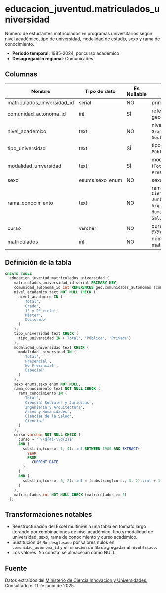 # educacion_juventud.matriculados_universidad

Número de estudiantes matriculados en programas universitarios según nivel académico, tipo de universidad, modalidad de estudio, sexo y rama de conocimiento.

- **Periodo temporal**: 1985-2024, por curso académico
- **Desagregación regional**: Comunidades

## Columnas

| Nombre | Tipo de dato | Es Nullable | Descripción |
| --- | --- | --- | --- |
| matriculados_universidad_id | serial | NO | primary key |
| comunidad_autonoma_id | int | SÍ | referencia a geo.comunidades_autonomas |
| nivel_academico | text | NO | nivel académico (`Total`, `Grado`, `1º y 2º ciclo`, `Máster`, `Doctorado`) |
| tipo_universidad | text | SÍ | tipo de universidad (`Total`, `Pública`, `Privada`) |
| modalidad_universidad | text | SÍ | modalidad universitaria (`Total`, `Presencial`, `No Presencial`, `Especial`) |
| sexo | enums.sexo_enum | NO | sexo |
| rama_conocimiento | text | NO | rama de conocimiento (`Total`, `Ciencias Sociales y Jurídicas`, `Ingeniería y Arquitectura`, `Artes y Humanidades`, `Ciencias de la Salud`, `Ciencias`) |
| curso | varchar | NO | curso académico en formato `yyyy-yy` |
| matriculados | int | NO | número de estudiantes matriculados |

## Definición de la tabla

```sql
CREATE TABLE
  educacion_juventud.matriculados_universidad (
    matriculados_universidad_id serial PRIMARY KEY,
    comunidad_autonoma_id int REFERENCES geo.comunidades_autonomas (comunidad_autonoma_id),
    nivel_academico text NOT NULL CHECK (
      nivel_academico IN (
        'Total',
        'Grado',
        '1º y 2º ciclo',
        'Máster',
        'Doctorado'
      )
    ),
    tipo_universidad text CHECK (
      tipo_universidad IN ('Total', 'Pública', 'Privada')
    ),
    modalidad_universidad text CHECK (
      modalidad_universidad IN (
        'Total',
        'Presencial',
        'No Presencial',
        'Especial'
      )
    ),
    sexo enums.sexo_enum NOT NULL,
    rama_conocimiento text NOT NULL CHECK (
      rama_conocimiento IN (
        'Total',
        'Ciencias Sociales y Jurídicas',
        'Ingeniería y Arquitectura',
        'Artes y Humanidades',
        'Ciencias de la Salud',
        'Ciencias'
      )
    ),
    curso varchar NOT NULL CHECK (
      curso ~ '^\\d{4}-\\d{2}$'
      AND (
        substring(curso, 1, 4)::int BETWEEN 1900 AND EXTRACT(
          YEAR
          FROM
            CURRENT_DATE
        )
      )
      AND (
        substring(curso, 6, 2)::int = (substring(curso, 3, 2)::int + 1) % 100
      )
    ),
    matriculados int NOT NULL CHECK (matriculados >= 0)
  );
```

## Transformaciones notables

- Reestructuración del Excel multinivel a una tabla en formato largo iterando por combinaciones de nivel académico, tipo y modalidad de universidad, sexo, rama de conocimiento y curso académico.
- Sustitución de `No desglosado` por valores nulos en `comunidad_autonoma_id` y eliminación de filas agregadas al nivel `Estado`.
- Los valores 'No consta' se almacenan como NULL.


## Fuente

Datos extraídos del <a href="https://estadisticas.universidades.gob.es/jaxiPx/Tabla.htm?path=/Universitaria/Alumnado/EEU_2024/Serie/TotalSUE//l0/&file=HIS_Mat_TotalSUE_Rama_CA.px&type=pcaxis&L=0" target="_blank">Ministerio de Ciencia Innovacion y Universidades.</a>
Consultado el 11 de junio de 2025.
